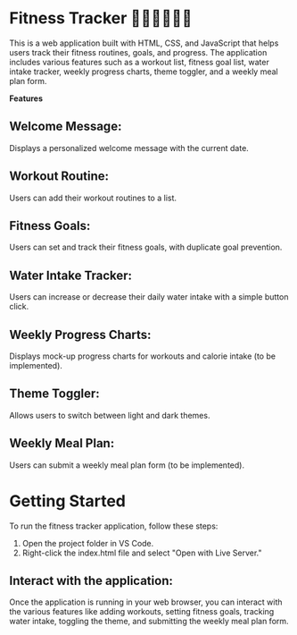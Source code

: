 # Fitness Tracker 🏋️‍♀️🏋️‍♂️🚴‍♀️

This is a web application built with HTML, CSS, and JavaScript that helps users track their fitness routines, goals, and progress. The application includes various features such as a workout list, fitness goal list, water intake tracker, weekly progress charts, theme toggler, and a weekly meal plan form.

**Features**

## Welcome Message: 
Displays a personalized welcome message with the current date.

## Workout Routine: 
Users can add their workout routines to a list.

## Fitness Goals: 
Users can set and track their fitness goals, with duplicate goal prevention.

## Water Intake Tracker: 
Users can increase or decrease their daily water intake with a simple button click.

## Weekly Progress Charts: 
Displays mock-up progress charts for workouts and calorie intake (to be implemented).

## Theme Toggler: 
Allows users to switch between light and dark themes.

## Weekly Meal Plan: 
Users can submit a weekly meal plan form (to be implemented).

# Getting Started
To run the fitness tracker application, follow these steps:

1. Open the project folder in VS Code.
2. Right-click the index.html file and select "Open with Live Server."

## Interact with the application: 
Once the application is running in your web browser, you can interact with the various features like adding workouts, setting fitness goals, tracking water intake, toggling the theme, and submitting the weekly meal plan form.